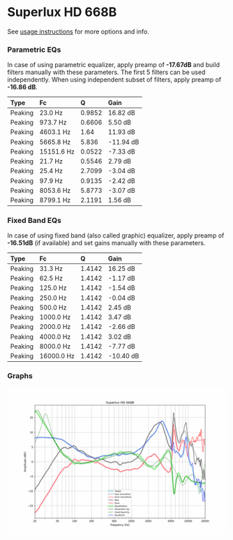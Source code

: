 # Superlux HD 668B
See [usage instructions](https://github.com/jaakkopasanen/AutoEq#usage) for more options and info.

### Parametric EQs
In case of using parametric equalizer, apply preamp of **-17.67dB** and build filters manually
with these parameters. The first 5 filters can be used independently.
When using independent subset of filters, apply preamp of **-16.86 dB**.

| Type    | Fc         |      Q | Gain      |
|:--------|:-----------|:-------|:----------|
| Peaking | 23.0 Hz    | 0.9852 | 16.82 dB  |
| Peaking | 973.7 Hz   | 0.6606 | 5.50 dB   |
| Peaking | 4603.1 Hz  | 1.64   | 11.93 dB  |
| Peaking | 5665.8 Hz  | 5.836  | -11.94 dB |
| Peaking | 15151.6 Hz | 0.0522 | -7.33 dB  |
| Peaking | 21.7 Hz    | 0.5546 | 2.79 dB   |
| Peaking | 25.4 Hz    | 2.7099 | -3.04 dB  |
| Peaking | 97.9 Hz    | 0.9135 | -2.42 dB  |
| Peaking | 8053.6 Hz  | 5.8773 | -3.07 dB  |
| Peaking | 8799.1 Hz  | 2.1191 | 1.56 dB   |

### Fixed Band EQs
In case of using fixed band (also called graphic) equalizer, apply preamp of **-16.51dB**
(if available) and set gains manually with these parameters.

| Type    | Fc         |      Q | Gain      |
|:--------|:-----------|:-------|:----------|
| Peaking | 31.3 Hz    | 1.4142 | 16.25 dB  |
| Peaking | 62.5 Hz    | 1.4142 | -1.17 dB  |
| Peaking | 125.0 Hz   | 1.4142 | -1.54 dB  |
| Peaking | 250.0 Hz   | 1.4142 | -0.04 dB  |
| Peaking | 500.0 Hz   | 1.4142 | 2.45 dB   |
| Peaking | 1000.0 Hz  | 1.4142 | 3.47 dB   |
| Peaking | 2000.0 Hz  | 1.4142 | -2.66 dB  |
| Peaking | 4000.0 Hz  | 1.4142 | 3.02 dB   |
| Peaking | 8000.0 Hz  | 1.4142 | -7.77 dB  |
| Peaking | 16000.0 Hz | 1.4142 | -10.40 dB |

### Graphs
![](./Superlux%20HD%20668B.png)
